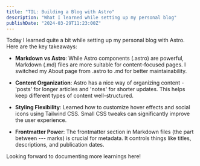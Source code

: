 ```yaml
---
title: "TIL: Building a Blog with Astro"
description: "What I learned while setting up my personal blog"
publishDate: "2024-03-29T11:23:00Z"
---
```


Today I learned quite a bit while setting up my personal blog with Astro. Here are the key takeaways:

- **Markdown vs Astro**: While Astro components (.astro) are powerful, Markdown (.md) files are more suitable for content-focused pages. I switched my About page from .astro to .md for better maintainability.

- **Content Organization**: Astro has a nice way of organizing content - 'posts' for longer articles and 'notes' for shorter updates. This helps keep different types of content well-structured.

- **Styling Flexibility**: Learned how to customize hover effects and social icons using Tailwind CSS. Small CSS tweaks can significantly improve the user experience.

- **Frontmatter Power**: The frontmatter section in Markdown files (the part between --- marks) is crucial for metadata. It controls things like titles, descriptions, and publication dates.

Looking forward to documenting more learnings here!
